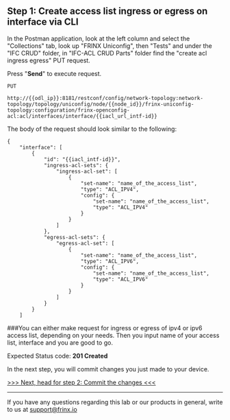 
## Step 1: Create access list ingress or egress on interface via CLI

In the Postman application, look at the left column and select the "Collections" tab, look up "FRINX Uniconfig", then "Tests" and under the "IFC CRUD" folder, in "IFC-ACL CRUD Parts" folder find the "create acl ingress egress" PUT request.


Press "**Send**" to execute request.

```
PUT

http://{{odl_ip}}:8181/restconf/config/network-topology:network-topology/topology/uniconfig/node/{{node_id}}/frinx-uniconfig-topology:configuration/frinx-openconfig-acl:acl/interfaces/interface/{{iacl_url_intf-id}}
```


The body of the request should look similar to the following:

```
{
    "interface": [
        {
            "id": "{{iacl_intf-id}}",
            "ingress-acl-sets": {
                "ingress-acl-set": [
                    {
                        "set-name": "name_of_the_access_list",
                        "type": "ACL_IPV4",
                        "config": {
                            "set-name": "name_of_the_access_list",
                            "type": "ACL_IPV4"
                        }
                    }
                ]
            },
            "egress-acl-sets": {
                "egress-acl-set": [
                    {
                        "set-name": "name_of_the_access_list",
                        "type": "ACL_IPV6",
                        "config": {
                            "set-name": "name_of_the_access_list",
                            "type": "ACL_IPV6"
                        }
                    }
                ]
            }
        }
    ]
```

###You can either make request for ingress or egress of ipv4 or ipv6 access list, depending on your needs. Then you input name of your access list, interface and you are good to go.

Expected Status code: **201 Created**

In the next step, you will commit changes you just made to your device.

[>>> Next, head for step 2: Commit the changes <<<](10.md)

---
If you have any questions regarding this lab or our products in general, write to us at [support@frinx.io](mailto:support@frinx.io)
